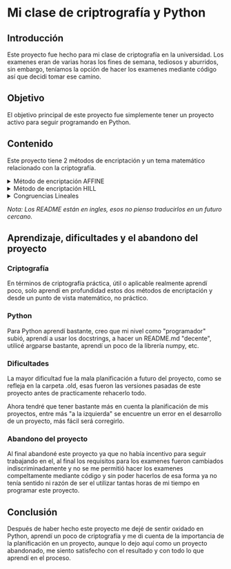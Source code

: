 # Mi clase de criptrografía y Python

## Introducción 

Este proyecto fue hecho para mi clase de criptografía en la universidad. Los examenes eran de varias horas los fines de semana, tediosos y aburridos, sin embargo, teníamos la opción de hacer los examenes mediante código así que decidi tomar ese camino.


## Objetivo

El objetivo principal de este proyecto fue simplemente tener un proyecto activo para seguir programando en Python.


## Contenido 

Este proyecto tiene 2 métodos de encriptación y un tema matemático relacionado con la criptografía.


<details>

<summary>Método de encriptación AFFINE</summary>

# AFFINE Encryption and Decryption

The AFFINE encryption method is the first encryption method I had to learn for my cryptography class. I like to think of it in the following way:

## Step 1: Variables

First, we have the variables. Specifically, for the purpose of the course, we use 5 variables:

- n: the alphabet size
- a: the first part of the encryption key
- b: the second part of the encryption key
- bs: the block size
- N: the alphabet size ** the block size used for the modulo operation if we're using higher block sizes than 1

In addition to, of course, the string we want to encrypt.

## Step 2: Letters to Numbers

With the variables defined, the next step in the encryption methods of my first cryptography exam is to convert the letters or text string into numbers to operate on them.

## Encryption

### Step 3: Encryption

The encryption process for the AFFINE cipher is as follows:

P = plaintext
E = encrypted text

E = a * P + b (mod N)

## Decryption

### Step 3: Decryption

Now, having our encrypted numbers, we want to perform the same procedure we used for encryption but in reverse. For this, we need to find the inverse of a.

### Step 3.1: Inverse of a

The process of obtaining the inverse of a is somewhat... simple?

It involves using an extended version of the Euclidean algorithm to find the quotients of the Greatest Common Divisor. With the results, we create a table somewhat like this:

|           |           | quotient 1 | quotient 2 | quotient 3 | quotient 4 |
|-----------|-----------|------------|------------|------------|------------|
|     0     |     1     |            |            |            |            |   
|     1     |     0     |            |            |            |            |

And by performing the process: quotient 1 * a_arr[i - 1] + a_arr[i - 2] where a_arr is the first row, we obtain the inverse of a.

### Step 3.2: Decryption

The decryption process for the AFFINE cipher is as follows:

P = plaintext
E = encrypted text

P = a^-1 * (E - b) (mod N)

## Step 4: Numbers to Letters

Finally, having our transformed numbers, we can convert them back into text, obtaining our desired text.

# Functions

## Letter to Number

This function transforms letters into numbers based on the Hill encryption method.

### Parameters:

- `alphabet_size` (*int*): The size of the alphabet, i.e., the number of characters in the alphabet. This parameter is crucial for calculating the base for converting characters into their corresponding numeric values.

- `block_size` (*int*): The size of each block or "level" in the graph. This parameter determines how the input string is divided into blocks for processing.

- `string` (*str*): The string to be converted into numbers. It's the input data that needs to undergo the transformation.

### Return Value:

The function returns a list of integers representing the numeric values obtained from the letters in the input string.

### Functionality:

- **Divide the String into Blocks**: The input string is divided into blocks of the specified size using list comprehension. Each block represents a segment of the input data.

- **Convert Characters to Numeric Values**: For each block, the function iterates through the characters in reverse order (from right to left). Inside this loop, it calls the `char_to_number` function to convert each character into its corresponding numeric value based on the alphabet size.

- **Calculate Decimal Values**: It calculates the decimal value of each block using the formula: `decimal_value += numeric_value * (alphabet_size ** i)`, where `i` represents the position of the character in the block.

- **Collect Decimal Values**: Finally, it appends the decimal value of each block to a list and returns this list of decimal values as the output.

### Example Usage:

```python
# Example Usage
result = letter_to_number(alphabet_size=26, block_size=2, string="HELLOZ")
print(result)
```
#### Output: [186, 297, 389]

## Number to Letter

This function transforms numbers into letters according to the AFIN encryption method.

### Parameters:

- `alphabet_size` (*int*): The number of characters in the alphabet.
- `block_size` (*int*): The size of each block or "level" in the graph.
- `decimal_values` (*str or list or list of lists*): The numbers to be transformed into letters. It can be a single string, a list of numbers, or a list of lists of numbers.

### Return Value:

The function returns the letters obtained from the input numbers.

### Functionality:

- **Prepare Decimal Values**: It ensures that the input `decimal_values` are in the correct format (a flat list of numbers).
- **Convert Numbers to Letters**: For each number in the input, it converts it into a string of letters based on the alphabet size and block size.

### Example Usage:

```python
# Example Usage
alphabet_size = 26
block_size = 2
decimal_values = [1, 2, 3, 4]

result = number_to_letter(alphabet_size=alphabet_size, block_size=block_size, decimal_values=decimal_values)
print(result)
```

#### Output: "BA DC"

## AFFINE_encrypt

This function performs encryption using the AFFINE method, which is a type of substitution cipher. The AFFINE method encrypts using a mathematical function (ax + b) where 'a' and 'b' are the keys of the cipher.

### Parameters:

- `-N` (*int*): Alphabet size raised to the power of the block size. It determines the modulus for encryption, ensuring that the result falls within the range of the alphabet.
  
- `-a` (*int*): The 'a' value in the encryption formula [a, b] = [x, y], where 'a' is the coefficient applied to the input number.
  
- `-b` (*int*): The 'b' value in the encryption formula [a, b] = [x, y], where 'b' is the constant added to the result after multiplication.
  
- `-m` (*int*): The number to be encrypted using the AFFINE method.

### Return Value:

The function prints the encrypted message obtained after applying the AFFINE encryption method to the input number.

### Functionality:

- **Argument Processing**: The function processes command-line arguments provided by the user, ensuring all required arguments (-N, -a, -b, and -m) are present.
  
- **AFFINE Encryption**: The `AFFINE_encrypt` function encrypts the input number using the AFFINE method. It performs the encryption operation (ax + b) mod N, where 'a' and 'b' are the keys, 'x' is the input number, 'N' is the modulus, and 'mod' denotes the modulo operation.
  
- **Handling Single or Multiple Numbers**: The function handles both single numbers and lists of numbers provided as input for encryption.


## AFFINE_decrypt

This function decrypts a number encrypted by the AFFINE method, which is a type of substitution cipher. The AFFINE method uses a mathematical function to encrypt and decrypt data.

### Parameters:

- `-N` (*int*): Alphabet size raised to the power of the block size. It represents the modulus used during encryption.
  
- `-a` (*int*): The inverse of 'a' used during encryption. It's the value of 'a' after applying the inverse function.
  
- `-b` (*int*): The original 'b' value used during encryption. It's the constant added during encryption.
  
- `-m` (*str*): The encrypted numbers to decrypt, separated by commas.

### Return Value:

The function prints the decrypted numbers obtained after applying the inverse operation to the input encrypted numbers.

### Functionality:

- **Argument Processing**: The function processes command-line arguments provided by the user, ensuring all required arguments (-N, -a, -b, and -m) are present.
  
- **AFFINE Decryption**: The `AFFINE_decrypt` function decrypts the input numbers using the AFFINE method. It applies the inverse function (a_inverse * (number - original_b)) mod N to each encrypted number to obtain the decrypted value.
  
- **Handling Single or Multiple Numbers**: The function handles both single numbers and lists of numbers provided as input for decryption.


## Inverse a

This function finds the inverse of a number 'x' using the Extended Euclidean algorithm. The algorithm is used to find the greatest common divisor (GCD) of two integers and compute integers 'a' and 'b' such that a*x + b*y = GCD(x, y).

### Parameters:

- `-a` (*int*): The first number (x) for which the inverse is to be found.
  
- `-N` (*int*): The alphabet size raised to the power of the block size (n ^ block_size). It's the modulus used in the calculation.

### Return Value:

The function prints the inverse of the input number 'x' obtained using the Extended Euclidean algorithm.

### Functionality:

- **Argument Processing**: The function processes command-line arguments provided by the user, ensuring all required arguments (-a and -N) are present.
  
- **Extended Euclidean Algorithm**: The `inverse_a` function implements the Extended Euclidean algorithm to find the inverse of the input number 'x'. It performs a series of steps involving division and modular arithmetic until the GCD of 'x' and 'N' is found, leading to the determination of the inverse.
  
- **Table Creation**: The function creates a table of intermediate values during the algorithm's execution to aid in the computation and visualization of the process.

## AFFINE_break

This function bruteforces the values of 'a' and 'b' given an affine encryption, exploiting the property that 'a' must be coprime to 'N', significantly reducing the search space.

### Parameters:

- `n` (*int*): The alphabet size.
  
- `block_size` (*int*): The level of the graph being used.
  
- `plain_text` (*str*): The known plain text of the letters.
  
- `encrypted_text` (*str*): The encrypted text obtained.

### Return Value:

The function prints the possible values of 'a' and 'b' that could have been used for the encryption.

### Functionality:

- **Coprime Values**: The function generates a list of coprime values of 'N' to reduce the amount of testing required for 'a'.
  
- **Bruteforce Search**: It iterates through possible combinations of 'a' and 'b' within defined ranges to find a match between the encrypted message obtained and the expected encrypted text.
  
- **Encryption and Decryption**: The function encrypts the known plain text using the current values of 'a' and 'b' and checks if the resulting encrypted message matches the provided encrypted text.
  
- **Output Display**: If a match is found, the function prints the possible values of 'a' and 'b'. Otherwise, it indicates that no possible values were found.

### Example Usage:

```python
plain_text = "HELLOZ"
encrypted_text = "BA DC"
alphabet_size = 26
block_size = 2

AFFINE_break(plain_text, encrypted_text, alphabet_size, block_size)
```

### Output:

--- Match 1 ---
Possible value for a: 3
Possible value for b: 7


</details>

<details>

<summary>Método de encriptación HILL</summary>

# HILL Encryption and Decryption

The HILL encryption method is another encryption technique that I learned in my cryptography class. Here's how it works:

## Step 1: Variables

Similar to the AFFINE method, the HILL method also requires certain variables:

- n: the size of the alphabet
- m: the plaintext string
- matrix: the encryption key matrix

Some specific variables for this "project" are:

- matrix_size: The size of matrix you will be using
- block_size: A very straightforward variable 
- N: n ^ block_size, this is going to be the value of every mod operation 

## Step 2: Letters to Numbers

As with the AFFINE method, we need to convert the letters or the text string into numbers to operate on them.

## Encryption

### Step 3: Encryption

The encryption process for the HILL cipher involves matrix multiplication:

Being:
- C: Encrypted matrix
- P: Plain-text matrix

C = (P * K) mod n

## Decryption

### Step 3: Decryption

Similarly, the decryption process for the HILL cipher also involves matrix multiplication:

Being:
- C: Encrypted matrix
- P: Decrypted matrix

P = (C * K^-1) mod n

Where K^-1 is the inverse of the key matrix K.

## Step 4: Numbers to Letters

Finally, after decryption, we can convert the numerical results back into letters to obtain the plaintext.

# Functions

## Letter to Number

This function transforms letters into numbers based on the Hill encryption method.

### Parameters:

- `alphabet_size` (*int*): The size of the alphabet, i.e., the number of characters in the alphabet. This parameter is crucial for calculating the base for converting characters into their corresponding numeric values.

- `block_size` (*int*): The size of each block or "level" in the graph. This parameter determines how the input string is divided into blocks for processing.

- `string` (*str*): The string to be converted into numbers. It's the input data that needs to undergo the transformation.

### Return Value:

The function returns a list of integers representing the numeric values obtained from the letters in the input string.

### Functionality:

- **Divide the String into Blocks**: The input string is divided into blocks of the specified size using list comprehension. Each block represents a segment of the input data.

- **Convert Characters to Numeric Values**: For each block, the function iterates through the characters in reverse order (from right to left). Inside this loop, it calls the `char_to_number` function to convert each character into its corresponding numeric value based on the alphabet size.

- **Calculate Decimal Values**: It calculates the decimal value of each block using the formula: `decimal_value += numeric_value * (alphabet_size ** i)`, where `i` represents the position of the character in the block.

- **Collect Decimal Values**: Finally, it appends the decimal value of each block to a list and returns this list of decimal values as the output.

### Example Usage:

```python
# Example Usage
result = letter_to_number(alphabet_size=26, block_size=2, string="HELLOZ")
print(result)
```
#### Output: [186, 297, 389]

## Number to Letter

This function transforms numbers into letters according to the AFIN encryption method.

### Parameters:

- `alphabet_size` (*int*): The number of characters in the alphabet.
- `block_size` (*int*): The size of each block or "level" in the graph.
- `decimal_values` (*str or list or list of lists*): The numbers to be transformed into letters. It can be a single string, a list of numbers, or a list of lists of numbers.

### Return Value:

The function returns the letters obtained from the input numbers.

### Functionality:

- **Prepare Decimal Values**: It ensures that the input `decimal_values` are in the correct format (a flat list of numbers).
- **Convert Numbers to Letters**: For each number in the input, it converts it into a string of letters based on the alphabet size and block size.
- **Padding**: If necessary, it pads the string with 'A' characters to match the block size.

### Example Usage:

```python
# Example Usage
alphabet_size = 26
block_size = 2
decimal_values = [1, 2, 3, 4]

result = number_to_letter(alphabet_size=alphabet_size, block_size=block_size, decimal_values=decimal_values)
print(result)
```

#### Output: "BA DC"

## list_to_HILL_np

This function converts a list of numbers into an array usable for Hill encryption.

### Parameters:

- `matrix_size` (*int*): The size of each sublist. This parameter determines the number of elements in each row of the resulting matrices.

- `numbers` (*list*): The list of numbers to be partitioned for transformation into matrices.

### Return Value:

The function returns a list of numpy matrices separated by sublists of size `matrix_size`.

### Functionality:

- **Partitioning Numbers**: The function divides the input list `numbers` into sublists of size `matrix_size`.

- **Reshaping into Matrices**: For each sublist, it creates a numpy array and reshapes it into a matrix with one row and the number of columns equal to the size of the sublist.

- **List of Matrices**: The resulting matrices are collected into a list.

### Example Usage:

```python
# Example Usage
import numpy as np

# Define input parameters
matrix_size = 2
numbers = [1, 2, 3, 4, 5, 6]

result = list_to_HILL_np(matrix_size=matrix_size, numbers=numbers)
print(result)
```

#### Output: [array([[1, 2]]), array([[3, 4]]), array([[5, 6]])]


## matrix_multiplication_HILL_np

This function performs matrix multiplication for the Hill encryption method.

### Parameters:

- `N` (*int*): The size of the alphabet raised to the power of the block size. This parameter is crucial for modulo operation during matrix multiplication.

- `matrices` (*list*): A list of numpy matrices. These matrices represent the transformation matrices used in Hill encryption.

- `matrix` (*np.ndarray*): The matrix to be multiplied with each matrix in the list. This matrix typically represents the plaintext or ciphertext.

### Return Value:

The function returns a list of numpy matrices resulting from the multiplication.

### Functionality:

- **Matrix Multiplication**: The function iterates over each matrix in the `matrices` list and performs matrix multiplication with the input `matrix`. It uses NumPy's `dot` function for matrix multiplication.

- **Modulo Operation**: After each multiplication, the result is taken modulo `N` to ensure it stays within the bounds defined by the Hill encryption method.

- **Flatten and Convert to List**: The resulting matrices are flattened and converted to lists using NumPy's `flatten` method and `tolist` function. This step is necessary to return the result in a format compatible with the expected output.

### Example Usage:

```python
# Example Usage
import numpy as np

# Define matrices and matrix
matrices = [np.array([[1, 2], [3, 4]]), np.array([[5, 6], [7, 8]])]
matrix = np.array([[1, 0], [0, 1]])

result = matrix_multiplication_HILL(N=26, matrices=matrices, matrix=matrix)
print(result)
```
#### Output: [[1, 2, 3, 4], [5, 6, 7, 8]] 


## matrix_inverse_HILL

This function calculates the inverse of a matrix for the Hill encryption method.

### Parameters:

- `N` (*int*): The size of the alphabet raised to the power of the block size (modulo value).
- `matrix` (*np.ndarray*): The matrix to be inverted.

### Return Value:

The function returns the inverse of the input matrix modulo N.

### Functionality:

- **Calculate Determinant Modulo**: It calculates the determinant of the input matrix modulo N.
- **Calculate Adjoint Modulo**: It computes the adjoint of the input matrix modulo N.
- **Calculate Inverse**: It calculates the modular inverse of the determinant modulo N.
- **Calculate Inverse Matrix**: The inverse of the input matrix is then computed using the adjoint and the modular inverse of the determinant.
- **Error Handling**: If the input matrix is not invertible, a message is printed, and `None` is returned.

#### Subfunctions:

### Determinant Modulo

This function calculates the determinant of a matrix modulo N.

### Parameters:

- `matrix`: The matrix for which the determinant will be calculated.
- `N`: The modulo value.

### Return Value:

The function returns the determinant of the matrix modulo N.

### Functionality:

- **Calculate Determinant**: It computes the determinant of the input matrix.
- **Modulo Operation**: The determinant value is then rounded, converted to an integer, and taken modulo N to ensure it stays within the bounds defined by the Hill encryption method.

### Adjoint Modulo

This function computes the adjoint of a matrix modulo N.

### Parameters:

- `matrix`: The matrix for which the adjoint will be calculated.
- `N`: The modulo value.

### Return Value:

The function returns the adjoint of the matrix modulo N.

### Functionality:

- **Calculate Adjoint**: It calculates the inverse of the input matrix, multiplies it by the determinant of the original matrix, and rounds the result.
- **Modulo Operation**: The resulting adjoint matrix is then converted to integer type and taken modulo N to ensure it stays within the bounds defined by the Hill encryption method.

#### Example Usage:

```python
# Example Usage
import numpy as np

# Define input parameters
N = 26
matrix = np.array([[4, 3], [3, 2]])

result = matrix_inverse_HILL(N=26, matrix=matrix)
print(result)
```

##### Output: [[13 20], [20  9]]


</details>

<details>

<summary>Congruencias Lineales</summary>

# Linear Congruence Resolution using Chinese Remainder Theorem

The Chinese Remainder Theorem (CRT) is a fundamental result in number theory, particularly useful in solving systems of linear congruences. Let's understand how it works:

## Introduction

When faced with a system of congruences of the form:

x ≡ a_1 (mod m_1)
x ≡ a_2 (mod m_2)
...
x ≡ a_n (mod m_n)

Where `a_i` and `m_i` are integers, the Chinese Remainder Theorem provides a method to find a solution `x` that satisfies all the congruences simultaneously.

## Method

Given a system of congruences, the CRT proceeds as follows:

1. **Initialization**: We start with congruences of the form `x ≡ a_1 (mod m_1)` and `x ≡ a_2 (mod m_2)`.
2. **Solution of Two Congruences**: If we have two congruences, we can find the solution for `x`.
3. **Extension to Three Congruences**: If we have three congruences, we extend the solution by finding `x` that satisfies all three congruences.
4. **Generalization to N Congruences**: The process can be extended to any number of congruences.
5. **Final Solution**: The final solution is obtained by taking the result modulo the product of the moduli of all congruences.

## Example

Consider the following system of congruences:

x ≡ 2 (mod 3)
x ≡ 3 (mod 7)
x ≡ 4 (mod 16)

Using the Chinese Remainder Theorem, we can solve this system and obtain the value of `x` that satisfies all three congruences.

The value of `x` satisfying all three congruences is `164`.

This illustrates how the Chinese Remainder Theorem can efficiently solve systems of congruences, a fundamental technique in number theory and cryptography.

## Note 

I relied entirely on the sympy library to do the sequence resolution due to lack of time, however, if I decide to take this project further, everything will eventually be programmed manually.


</details>

_Nota: Los README están en ingles, esos no pienso traducirlos en un futuro cercano._


## Aprendizaje, dificultades y el abandono del proyecto

### Criptografía

En términos de criptografía práctica, útil o aplicable realmente aprendí poco, solo aprendí en profundidad estos dos métodos de encriptación y desde un punto de vista matemático, no práctico.

### Python 

Para Python aprendí bastante, creo que mi nivel como "programador" subió, aprendí a usar los docstrings, a hacer un README.md "decente", utilicé argparse bastante, aprendí un poco de la librería numpy, etc. 

### Dificultades

La mayor dificultad fue la mala planificación a futuro del proyecto, como se refleja en la carpeta .old, esas fueron las versiones pasadas de este proyecto antes de practicamente rehacerlo todo. 

Ahora tendré que tener bastante más en cuenta la planificación de mis proyectos, entre más "a la izquierda" se encuentre un error en el desarrollo de un proyecto, más fácil será corregirlo.

### Abandono del proyecto

Al final abandoné este proyecto ya que no había incentivo para seguir trabajando en el, al final los requisitos para los examenes fueron cambiados indiscriminadamente y no se me permitió hacer los examenes compeltamente mediante código y sin poder hacerlos de esa forma ya no tenía sentido ni razón de ser el utilizar tantas horas de mi tiempo en programar este proyecto.


## Conclusión

Después de haber hecho este proyecto me dejé de sentir oxidado en Python, aprendí un poco de criptografía y me di cuenta de la importancia de la planificación en un proyecto, aunque lo dejo aquí como un proyecto abandonado, me siento satisfecho con el resultado y con todo lo que aprendí en el proceso.
